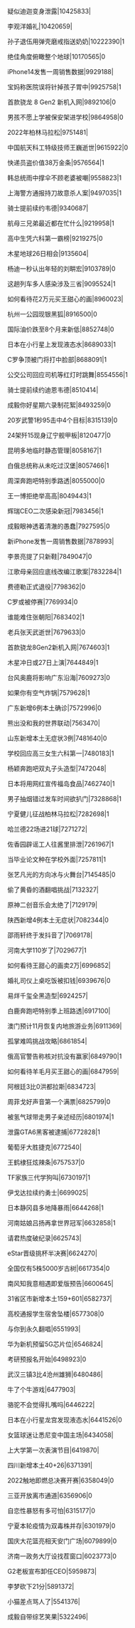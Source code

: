 疑似迪迦变身泄露|10425833|

李观洋婚礼|10420659|

孙子退伍用弹壳磨戒指送奶奶|10222390|1

绝佳角度俯瞰整个地球|10170565|0

iPhone14发售一周销售数据|9929188|

宝妈称医院误将针掉孩子胃中|9925758|1

首款骁龙 8 Gen2 新机入网|9892106|0

男孩不愿上学被保安架进学校|9864958|0

2022年柏林马拉松|9751481|

中国航天科工特级技师王巍逝世|9615922|0

快递员盗价值38万金条|9576564|1

韩总统雨中撑伞不顾老婆被嘲|9558823|1

上海警方通报持刀故意杀人案|9497035|1

骑士提前续约韦德|9340687|

航母三兄弟最近都在忙什么|9219958|1

高中生凭六科第一霸榜|9219275|0

木星地球26日相会|9135604|

杨迪一秒认出年轻的刘畊宏|9103789|0

这趟列车多人感染涉及三省|9095524|1

如何看待花2万元买王甜心的画|8960023|

杭州一公园现银黑狐|8916500|0

国际油价跌至8个月来新低|8852748|0

日本在小行星上发现液态水|8689033|1

C罗争顶被门将打中脸部|8688091|1

公交公司回应司机等红灯时跳舞|8554556|1

骑士提前续约迪恩韦德|8510414|

成毅你好星期六录制花絮|8493259|0

20岁武警1秒95击中4个目标|8315139|0

24架歼15现身辽宁舰甲板|8120477|0

昆明多地临时静态管理|8058167|1

白俄总统称从未吃过汉堡|8057466|1

周深奔跑吧特别季路透|8055000|0

王一博拒绝举高高|8049443|1

辉瑞CEO二次感染新冠|7983456|1

成毅眼神透着清澈的愚蠢|7927595|0

新iPhone发售一周销售数据|7878993|

李景亮提了只新鞋|7849047|0

江歌母亲回应底线改编江歌案|7832284|1

费德勒正式退役|7798362|0

C罗或被停赛|7769934|0

谁能难住张朝阳|7683402|1

老兵张天武逝世|7679633|0

首款骁龙8Gen2新机入网|7674603|1

木星冲日或27日上演|7644849|1

台风奥鹿将影响广东沿海|7609273|0

如果你有空气炸锅|7579628|1

广东新增6例本土确诊|7572996|0

熊出没和我的世界联动|7563470|

山东新增本土无症状3例|7481640|0

学校回应高三女生六科第一|7480183|1

杨颖奔跑吧双丸子头造型|7472048|

日本将用网红宣传福岛食品|7462740|1

男子抽烟错过发车时间欲扒门|7328868|1

宁夏健儿征战柏林马拉松|7282698|1

哈兰德22场进21球|7271272|

佐香园辟谣工人往酱里排泄|7261967|1

当毕业论文种在学校外面|7257811|1

张艺凡光的方向冰与火舞台|7145485|0

偷了黄昏的酒翻唱挑战|7132327|

原神二创音乐会太绝了|7129179|

陕西新增4例本土无症状|7082344|0

邵雨轩终于发抖音了|7069178|

河南大学110岁了|7029677|1

如何看待王甜心的画卖2万|6996852|

婚礼司仪上桌吃饭被扣钱|6939676|0

易烊千玺全黑造型|6924257|

白鹿奔跑吧特别季上班路透|6917100|

澳门预计11月恢复内地旅游业务|6911369|

孤掌难鸣挑战攻略|6861854|

俄高官警告称核对抗没有赢家|6849790|1

如何看待羊毛月买王甜心的画|6847959|

阿根廷3比0洪都拉斯|6834723|

周菲戈好声音第一个满票|6825799|0

被氢气球带走男子亲述经历|6801974|1

泄露GTA6黑客被逮捕|6772828|1

葡萄牙大胜捷克|6772540|

王鹤棣狂炫辣条|6757537|0

TF家族三代学狗叫|6730197|1

伊戈达拉续约勇士|6699025|

日本静冈县多地降暴雨|6644268|1

河南姑娘吕扬再拿世界冠军|6632858|1

请君热度破纪录|6625743|

eStar晋级挑杯半决赛|6624270|

全国仅有5株5000岁古树|6617354|0

南风知我意相遇即爱版预告|6600645|

31省区市新增本土159+601|6582737|

高校通报学生宿舍坠楼|6577308|0

与你到永久翻唱|6551993|

华为新机预留5G芯片位|6546824|

考研预报名开始|6498923|0

武汉三镇3比4沧州雄狮|6480486|

牛了个牛游戏|6477903|

骆驼不会觉得扎嘴吗|6446222|

日本在小行星龙宫发现液态水|6441526|0

女篮球迷让悉尼变中国主场|6434058|

上大学第一次表演节目|6419870|

四川新增本土40+26|6371391|

2022触地即燃总决赛开赛|6358049|0

三亚开放离市通道|6356906|0

自恋性暴怒有多可怕|6315177|0

宁夏本轮疫情为双毒株并存|6301979|0

国庆大花篮亮相天安门广场|6079899|0

济南一政务大厅设找茬窗口|6023773|0

G2老板宣布卸任CEO|5959873|

李梦砍下21分|5891372|

小猫差点骂人了|5541376|

成毅自带综艺笑果|5322496|

